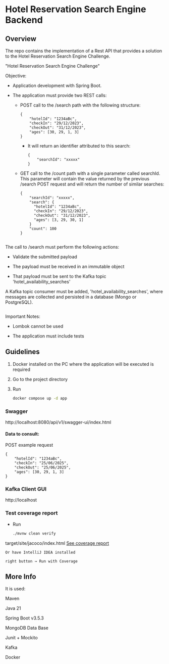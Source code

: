 # Hotel Reservation Search Engine Backend

## Overview
The repo contains the implementation of a Rest API that provides a solution to the Hotel Reservation Search Engine Challenge.

"Hotel Reservation Search Engine Challenge"

Objective:

- Application development with Spring Boot.

- The application must provide two REST calls:

  - POST call to the /search path with the following structure:
    ```
    {
        "hotelId": "1234aBc",
        "checkIn": "29/12/2023",
        "checkOut": "31/12/2023",
        "ages": [30, 29, 1, 3]
    }
    ```

    - It will return an identifier attributed to this search:
      ```
      {
          "searchId": "xxxxx"
      }
      ```

  - GET call to the /count path with a single parameter called
  searchId. This parameter will contain the value returned by the previous /search POST request and will return the number of similar searches:
    ```
    {
        "searchId": "xxxxx",
        "search": {
          "hotelId": "1234aBc",
          "checkIn": "29/12/2023",
          "checkOut": "31/12/2023",
          "ages": [3, 29, 30, 1]
        }
        "count": 100
    }
    ```
```

```
The call to /search must perform the following actions:

- Validate the submitted payload

- The payload must be received in an immutable object

- That payload must be sent to the Kafka topic 'hotel_availability_searches'

A Kafka topic consumer must be added, 'hotel_availability_searches', where messages are collected and persisted in a database (Mongo or PostgreSQL).
```

```
Important Notes:
- Lombok cannot be used

- The application must include tests


## Guidelines

1. Docker installed on the PC where the application will be executed is required

2. Go to the project directory

3. Run
    ```sh
   docker compose up -d app
    ```

### Swagger
http://localhost:8080/api/v1/swagger-ui/index.html

#### Data to consult:

POST example request

```
{
    "hotelId": "1234aBc", 
    "checkIn": "25/06/2025", 
    "checkOut": "25/06/2025", 
    "ages": [30, 29, 1, 3]
}
```

### Kafka Client GUI
http://localhost

### Test coverage report

- Run
    ```sh
   ./mvnw clean verify
    ```

target/site/jacoco/index.html
[See coverage report](target/site/jacoco/index.html)

```
Or have IntelliJ IDEA installed

right button → Run with Coverage
```

## More Info
It is used:

Maven

Java 21

Spring Boot v3.5.3

MongoDB Data Base

Junit + Mockito

Kafka

Docker
